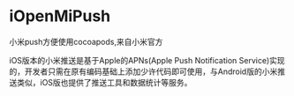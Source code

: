 # iOpenMiPush
小米push方便使用cocoapods,来自小米官方

iOS版本的小米推送是基于Apple的APNs(Apple Push Notification Service)实现的，开发者只需在原有编码基础上添加少许代码即可使用，与Android版的小米推送类似，iOS版也提供了推送工具和数据统计等服务。